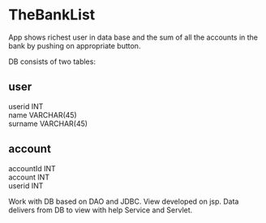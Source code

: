 # TheBankList
App shows richest user in data base and  the sum of all the accounts in the 
bank by pushing on appropriate button.

DB consists of two tables:

user <br/>
-----
userid INT <br/>
name VARCHAR(45) <br/>
surname VARCHAR(45) <br/>


account <br/>
--------
accountId INT <br/>
account INT <br/> 
userid INT <br/>

Work with DB based on DAO and JDBC.
View developed on jsp.
Data delivers from DB to view with help Service and Servlet.